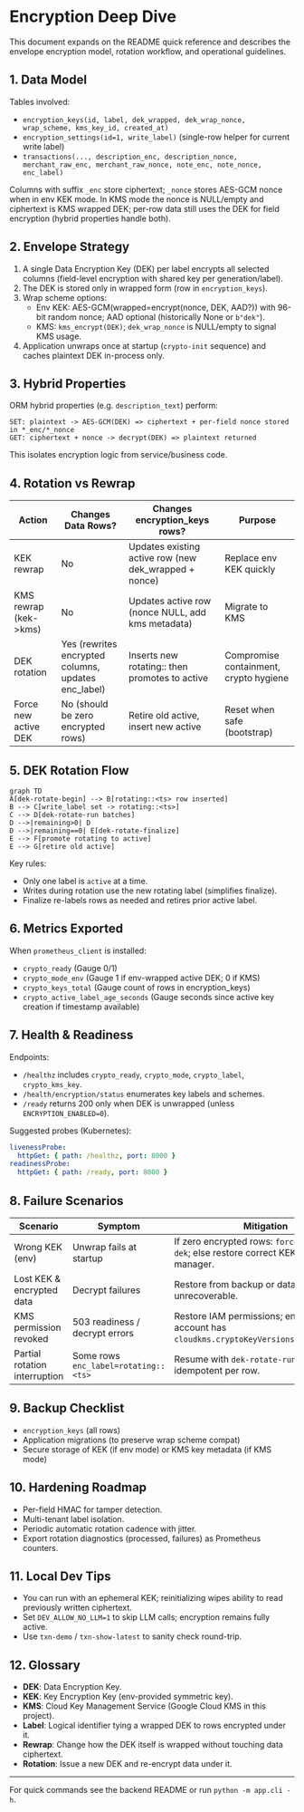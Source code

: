 # Encryption Deep Dive

This document expands on the README quick reference and describes the envelope encryption model, rotation workflow, and operational guidelines.

## 1. Data Model

Tables involved:
- `encryption_keys(id, label, dek_wrapped, dek_wrap_nonce, wrap_scheme, kms_key_id, created_at)`
- `encryption_settings(id=1, write_label)` (single-row helper for current write label)
- `transactions(..., description_enc, description_nonce, merchant_raw_enc, merchant_raw_nonce, note_enc, note_nonce, enc_label)`

Columns with suffix `_enc` store ciphertext; `_nonce` stores AES-GCM nonce when in env KEK mode. In KMS mode the nonce is NULL/empty and ciphertext is KMS wrapped DEK; per-row data still uses the DEK for field encryption (hybrid properties handle both).

## 2. Envelope Strategy

1. A single Data Encryption Key (DEK) per label encrypts all selected columns (field-level encryption with shared key per generation/label).
2. The DEK is stored only in wrapped form (row in `encryption_keys`).
3. Wrap scheme options:
   - Env KEK: AES-GCM(wrapped=encrypt(nonce, DEK, AAD?)) with 96-bit random nonce; AAD optional (historically None or `b"dek"`).
   - KMS: `kms_encrypt(DEK)`; `dek_wrap_nonce` is NULL/empty to signal KMS usage.
4. Application unwraps once at startup (`crypto-init` sequence) and caches plaintext DEK in-process only.

## 3. Hybrid Properties

ORM hybrid properties (e.g. `description_text`) perform:
```text
SET: plaintext -> AES-GCM(DEK) => ciphertext + per-field nonce stored in *_enc/*_nonce
GET: ciphertext + nonce -> decrypt(DEK) => plaintext returned
```
This isolates encryption logic from service/business code.

## 4. Rotation vs Rewrap

| Action | Changes Data Rows? | Changes encryption_keys rows? | Purpose |
|--------|--------------------|--------------------------------|---------|
| KEK rewrap | No | Updates existing active row (new dek_wrapped + nonce) | Replace env KEK quickly |
| KMS rewrap (kek->kms) | No | Updates active row (nonce NULL, add kms metadata) | Migrate to KMS |
| DEK rotation | Yes (rewrites encrypted columns, updates enc_label) | Inserts new rotating::<ts> then promotes to active | Compromise containment, crypto hygiene |
| Force new active DEK | No (should be zero encrypted rows) | Retire old active, insert new active | Reset when safe (bootstrap) |

## 5. DEK Rotation Flow

```mermaid
graph TD
A[dek-rotate-begin] --> B[rotating::<ts> row inserted]
B --> C[write_label set -> rotating::<ts>]
C --> D[dek-rotate-run batches]
D -->|remaining>0| D
D -->|remaining==0| E[dek-rotate-finalize]
E --> F[promote rotating to active]
E --> G[retire old active]
```

Key rules:
- Only one label is `active` at a time.
- Writes during rotation use the new rotating label (simplifies finalize).
- Finalize re-labels rows as needed and retires prior active label.

## 6. Metrics Exported

When `prometheus_client` is installed:
- `crypto_ready` (Gauge 0/1)
- `crypto_mode_env` (Gauge 1 if env-wrapped active DEK; 0 if KMS)
- `crypto_keys_total` (Gauge count of rows in encryption_keys)
- `crypto_active_label_age_seconds` (Gauge seconds since active key creation if timestamp available)

## 7. Health & Readiness

Endpoints:
- `/healthz` includes `crypto_ready`, `crypto_mode`, `crypto_label`, `crypto_kms_key`.
- `/health/encryption/status` enumerates key labels and schemes.
- `/ready` returns 200 only when DEK is unwrapped (unless `ENCRYPTION_ENABLED=0`).

Suggested probes (Kubernetes):
```yaml
livenessProbe:
  httpGet: { path: /healthz, port: 8000 }
readinessProbe:
  httpGet: { path: /ready, port: 8000 }
```

## 8. Failure Scenarios

| Scenario | Symptom | Mitigation |
|----------|---------|------------|
| Wrong KEK (env) | Unwrap fails at startup | If zero encrypted rows: `force-new-active-dek`; else restore correct KEK from secret manager. |
| Lost KEK & encrypted data | Decrypt failures | Restore from backup or data unrecoverable. |
| KMS permission revoked | 503 readiness / decrypt errors | Restore IAM permissions; ensure service account has `cloudkms.cryptoKeyVersions.useToDecrypt`. |
| Partial rotation interruption | Some rows `enc_label=rotating::<ts>` | Resume with `dek-rotate-run`; rotation is idempotent per row. |

## 9. Backup Checklist

- `encryption_keys` (all rows)
- Application migrations (to preserve wrap scheme compat)
- Secure storage of KEK (if env mode) or KMS key metadata (if KMS mode)

## 10. Hardening Roadmap

- Per-field HMAC for tamper detection.
- Multi-tenant label isolation.
- Periodic automatic rotation cadence with jitter.
- Export rotation diagnostics (processed, failures) as Prometheus counters.

## 11. Local Dev Tips

- You can run with an ephemeral KEK; reinitializing wipes ability to read previously written ciphertext.
- Set `DEV_ALLOW_NO_LLM=1` to skip LLM calls; encryption remains fully active.
- Use `txn-demo` / `txn-show-latest` to sanity check round-trip.

## 12. Glossary

- **DEK**: Data Encryption Key.
- **KEK**: Key Encryption Key (env-provided symmetric key).
- **KMS**: Cloud Key Management Service (Google Cloud KMS in this project).
- **Label**: Logical identifier tying a wrapped DEK to rows encrypted under it.
- **Rewrap**: Change how the DEK itself is wrapped without touching data ciphertext.
- **Rotation**: Issue a new DEK and re-encrypt data under it.

---

For quick commands see the backend README or run `python -m app.cli -h`.
